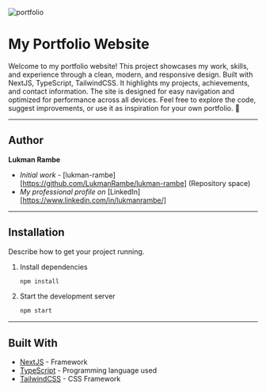 ![portfolio](https://github.com/user-attachments/assets/77211522-4692-430e-89bd-d70e492fa758)

# My Portfolio Website

Welcome to my portfolio website! This project showcases my work, skills, and experience through a clean, modern, and responsive design. Built with NextJS, TypeScript, TailwindCSS. It highlights my projects, achievements, and contact information. The site is designed for easy navigation and optimized for performance across all devices. Feel free to explore the code, suggest improvements, or use it as inspiration for your own portfolio. 🚀

---
## Author

**Lukman Rambe** 
* *Initial work* - [lukman-rambe][https://github.com/LukmanRambe/lukman-rambe] (Repository space)
* *My professional profile on* [LinkedIn][https://www.linkedin.com/in/lukmanrambe/]

---

## Installation

Describe how to get your project running.

1. Install dependencies

   ```sh
   npm install
   ```
   
4. Start the development server

   ```sh
   npm start
   ```

---

## Built With

* [NextJS](https://nextjs.org/) - Framework
* [TypeScript](https://www.typescriptlang.org/) - Programming language used
* [TailwindCSS](https://tailwindcss.com/) - CSS Framework
